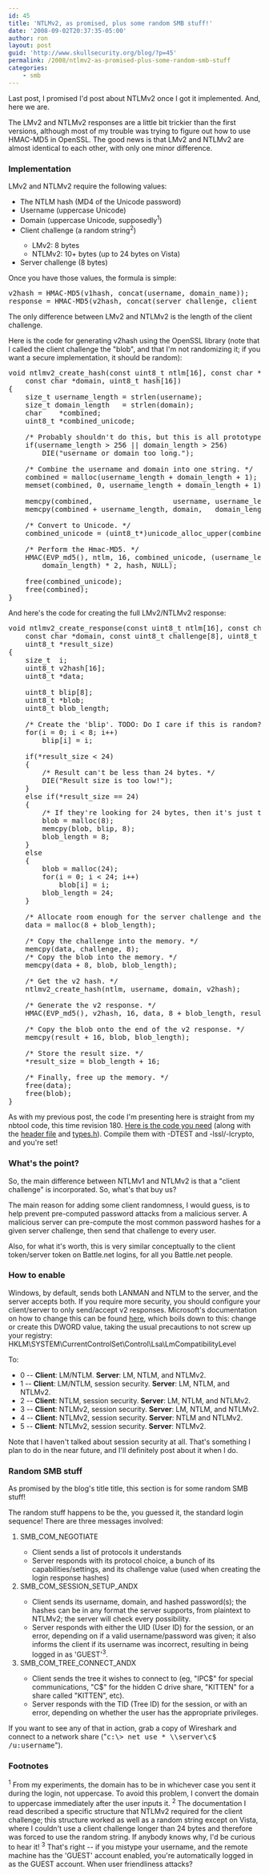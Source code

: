 ```yaml
---
id: 45
title: 'NTLMv2, as promised, plus some random SMB stuff!'
date: '2008-09-02T20:37:35-05:00'
author: ron
layout: post
guid: 'http://www.skullsecurity.org/blog/?p=45'
permalink: /2008/ntlmv2-as-promised-plus-some-random-smb-stuff
categories:
    - smb
---
```


Last post, I promised I'd post about NTLMv2 once I got it implemented. And, here we are. 

The LMv2 and NTLMv2 responses are a little bit trickier than the first versions, although most of my trouble was trying to figure out how to use HMAC-MD5 in OpenSSL. The good news is that LMv2 and NTLMv2 are almost identical to each other, with only one minor difference. 
<!--more-->
<h3>Implementation</h3>
LMv2 and NTLMv2 require the following values:
<ul>
<li>The NTLM hash (MD4 of the Unicode password)</li>
<li>Username (uppercase Unicode)</li>
<li>Domain (uppercase Unicode, supposedly<sup>1</sup>)</li>
<li>Client challenge (a random string<sup>2</sup>)</li>
  <ul>
  <li>LMv2: 8 bytes</li>
  <li>NTLMv2: 10+ bytes (up to 24 bytes on Vista)</li>
  </ul>
<li>Server challenge (8 bytes)</li>
</ul>

Once you have those values, the formula is simple:
<pre>v2hash = HMAC-MD5(v1hash, concat(username, domain_name));
response = HMAC-MD5(v2hash, concat(server_challenge, client_challenge));</pre>
The only difference between LMv2 and NTLMv2 is the length of the client challenge. 

Here is the code for generating v2hash using the OpenSSL library (note that I called the client challenge the "blob", and that I'm not randomizing it; if you want a secure implementation, it should be random):
<pre>void ntlmv2_create_hash(const uint8_t ntlm[16], const char *username, 
    const char *domain, uint8_t hash[16])
{
    size_t username_length = strlen(username);
    size_t domain_length   = strlen(domain);
    char    *combined;
    uint8_t *combined_unicode;

    /* Probably shouldn't do this, but this is all prototype so eh? */
    if(username_length > 256 || domain_length > 256)
        DIE("username or domain too long.");

    /* Combine the username and domain into one string. */
    combined = malloc(username_length + domain_length + 1);
    memset(combined, 0, username_length + domain_length + 1);

    memcpy(combined,                   username, username_length);
    memcpy(combined + username_length, domain,   domain_length);

    /* Convert to Unicode. */
    combined_unicode = (uint8_t*)unicode_alloc_upper(combined);

    /* Perform the Hmac-MD5. */
    HMAC(EVP_md5(), ntlm, 16, combined_unicode, (username_length + 
        domain_length) * 2, hash, NULL);

    free(combined_unicode);
    free(combined);
}
</pre>

And here's the code for creating the full LMv2/NTLMv2 response:
<pre>void ntlmv2_create_response(const uint8_t ntlm[16], const char *username, 
    const char *domain, const uint8_t challenge[8], uint8_t *result, 
    uint8_t *result_size)
{
    size_t  i;
    uint8_t v2hash[16];
    uint8_t *data;

    uint8_t blip[8];
    uint8_t *blob;
    uint8_t blob_length;

    /* Create the 'blip'. TODO: Do I care if this is random? */
    for(i = 0; i < 8; i++)
        blip[i] = i;

    if(*result_size < 24)
    {
        /* Result can't be less than 24 bytes. */
        DIE("Result size is too low!");
    }
    else if(*result_size == 24)
    {
        /* If they're looking for 24 bytes, then it's just the raw blob. */
        blob = malloc(8);
        memcpy(blob, blip, 8);
        blob_length = 8;
    }
    else
    {
        blob = malloc(24);
        for(i = 0; i < 24; i++)
            blob[i] = i;
        blob_length = 24;
    }

    /* Allocate room enough for the server challenge and the client blob. */
    data = malloc(8 + blob_length);

    /* Copy the challenge into the memory. */
    memcpy(data, challenge, 8);
    /* Copy the blob into the memory. */
    memcpy(data + 8, blob, blob_length);

    /* Get the v2 hash. */
    ntlmv2_create_hash(ntlm, username, domain, v2hash);

    /* Generate the v2 response. */
    HMAC(EVP_md5(), v2hash, 16, data, 8 + blob_length, result, NULL);

    /* Copy the blob onto the end of the v2 response. */
    memcpy(result + 16, blob, blob_length);

    /* Store the result size. */
    *result_size = blob_length + 16;

    /* Finally, free up the memory. */
    free(data);
    free(blob);
}
</pre>

As with my previous post, the code I'm presenting here is straight from my nbtool code, this time revision 180. <a href='http://svn.skullsecurity.org:81/ron/security/nbtool/crypto.c'>Here is the code you need</a> (along with the <a href='http://svn.skullsecurity.org:81/ron/security/nbtool/crypto.h'>header file</a> and <a href='http://svn.skullsecurity.org:81/ron/security/nbtool/types.h'>types.h</a>). Compile them with -DTEST and -lssl/-lcrypto, and you're set! 

<h3>What's the point?</h3>
So, the main difference between NTLMv1 and NTLMv2 is that a "client challenge" is incorporated. So, what's that buy us?

The main reason for adding some client randomness, I would guess, is to help prevent pre-computed password attacks from a malicious server. A malicious server can pre-compute the most common password hashes for a given server challenge, then send that challenge to every user. 

Also, for what it's worth, this is very similar conceptually to the client token/server token on Battle.net logins, for all you Battle.net people. 

<h3>How to enable</h3>
Windows, by default, sends both LANMAN and NTLM to the server, and the server accepts both. If you require more security, you should configure your client/server to only send/accept v2 responses. Microsoft's documentation on how to change this can be found <a href="http://www.microsoft.com/technet/prodtechnol/windows2000serv/reskit/regentry/76052.mspx?mfr=true">here</a>, which boils down to this: change or create this DWORD value, taking the usual precautions to not screw up your registry:
HKLM\SYSTEM\CurrentControlSet\Control\Lsa\LmCompatibilityLevel

To:
<ul>
<li>0 -- <strong>Client</strong>: LM/NTLM. <strong>Server</strong>: LM, NTLM, and NTLMv2.</li>
<li>1 -- <strong>Client</strong>: LM/NTLM, session security. <strong>Server</strong>: LM, NTLM, and NTLMv2.</li>
<li>2 -- <strong>Client</strong>: NTLM, session security. <strong>Server</strong>: LM, NTLM, and NTLMv2.</li>
<li>3 -- <strong>Client</strong>: NTLMv2, session security. <strong>Server</strong>: LM, NTLM, and NTLMv2.</li>
<li>4 -- <strong>Client</strong>: NTLMv2, session security. <strong>Server</strong>: NTLM and NTLMv2.</li>
<li>5 -- <strong>Client</strong>: NTLMv2, session security. <strong>Server</strong>: NTLMv2.</li>
</ul>
Note that I haven't talked about session security at all. That's something I plan to do in the near future, and I'll definitely post about it when I do. 

<h3>Random SMB stuff</h3>
As promised by the blog's title title, this section is for some random SMB stuff! 

The random stuff happens to be the, you guessed it, the standard login sequence! There are three messages involved:
<ol>
<li>SMB_COM_NEGOTIATE</li>
  <ul>
  <li>Client sends a list of protocols it understands</li>
  <li>Server responds with its protocol choice, a bunch of its capabilities/settings, and its challenge value (used when creating the login response hashes)</li>
  </ul>
<li>SMB_COM_SESSION_SETUP_ANDX</li>
  <ul>
  <li>Client sends its username, domain, and hashed password(s); the hashes can be in any format the server supports, from plaintext to NTLMv2; the server will check every possibility.</li>
  <li>Server responds with either the UID (User ID) for the session, or an error, depending on if a valid username/password was given; it also informs the client if its username was incorrect, resulting in being logged in as 'GUEST'<sup>3</sup>.</li>
  </ul>
<li>SMB_COM_TREE_CONNECT_ANDX</li>
  <ul>
  <li>Client sends the tree it wishes to connect to (eg, "IPC$" for special communications, "C$" for the hidden C drive share, "KITTEN" for a share called "KITTEN", etc).</li>
  <li>Server responds with the TID (Tree ID) for the session, or with an error, depending on whether the user has the appropriate privileges.</li>
  </ul>
</ol>
If you want to see any of that in action, grab a copy of Wireshark and connect to a network share ("<tt>c:\> net use * \\server\c$ /u:username</tt>"). 

<h3>Footnotes</h3>
<sup>1</sup> From my experiments, the domain has to be in whichever case you sent it during the login, not uppercase. To avoid this problem, I convert the domain to uppercase immediately after the user inputs it. 
<sup>2</sup> The documentation I read described a specific structure that NTLMv2 required for the client challenge; this structure worked as well as a random string except on Vista, where I couldn't use a client challenge longer than 24 bytes and therefore was forced to use the random string. If anybody knows why, I'd be curious to hear it! 
<sup>3</sup> That's right -- if you mistype your username, and the remote machine has the 'GUEST' account enabled, you're automatically logged in as the GUEST account. When user friendliness attacks?
